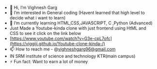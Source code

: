- 👋 Hi, I’m Vighnesh Garg
- 👀 I’m interested in General coding (Havent learned that high level to decide what i want to learn)
- 🌱 I’m currently learning HTML,CSS,JAVASCRIPT, C ,Python (Advanced)
- Just Made a Youtube-kinda clone with just frontend using HtML and CSS to see it click on the link below
- [https://www.youtube.com/watch?v=G3e-cpL7ofc](https://viggiji.github.io/Youtube-clone-kinda-/)
- 📫 How to reach me - @vighneshgarg96@gmail.com
- IN SRM institute of science and technology KTR(main campus)
- ⚡ Fun fact: Want to earn a lot of money
